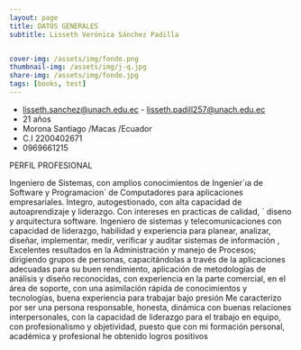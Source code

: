 ```yaml
---
layout: page
title: DATOS GENERALES
subtitle: Lisseth Verónica Sánchez Padilla


cover-img: /assets/img/fondo.png
thumbnail-img: /assets/img/j-q.jpg
share-img: /assets/img/fondo.jpg
tags: [books, test]
---
```

- lisseth.sanchez@unach.edu.ec - lisseth.padill257@unach.edu.ec
 - 21 años
 - Morona Santiago /Macas /Ecuador
 - C.I 2200402671
 - 0969661215

PERFIL PROFESIONAL

Ingeniero de Sistemas, con amplios conocimientos de Ingenier´ıa de Software y Programacion´ de Computadores para aplicaciones empresariales.
Integro, autogestionado, con alta capacidad de autoaprendizaje y liderazgo. Con intereses en practicas de calidad, ´ diseno y arquitectura software.
Ingeniero de sistemas y telecomunicaciones con capacidad de liderazgo, habilidad y experiencia para
planear, analizar, diseñar, implementar, medir, verificar y auditar sistemas de información , Excelentes
resultados en la Administración y manejo de Procesos; dirigiendo grupos de personas, capacitándolas a
través de la aplicaciones adecuadas para su buen rendimiento, aplicación de metodologías de análisis y
diseño reconocidas, con experiencia en la parte comercial, en el área de soporte, con una asimilación
rápida de conocimientos y tecnologías, buena experiencia para trabajar bajo presión
Me caracterizo por ser una persona responsable, honesta, dinámica con buenas relaciones interpersonales,
con la capacidad de liderazgo para el trabajo en equipo, con profesionalismo y objetividad, puesto que con
mi formación personal, académica y profesional he obtenido logros positivos
